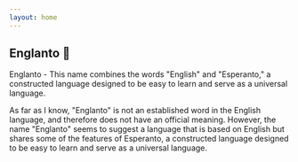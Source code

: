 ```yaml
---
layout: home
---
```


## Englanto 👋


Englanto - This name combines the words "English" and "Esperanto," a constructed language designed to be easy to learn and serve as a universal language.

As far as I know, "Englanto" is not an established word in the English language, and therefore does not have an official meaning. However, the name "Englanto" seems to suggest a language that is based on English but shares some of the features of Esperanto, a constructed language designed to be easy to learn and serve as a universal language.
